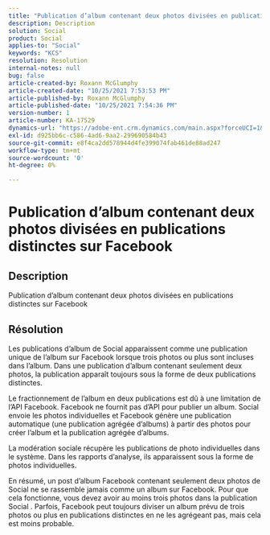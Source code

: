 ```yaml
---
title: "Publication d’album contenant deux photos divisées en publications distinctes sur Facebook"
description: Description
solution: Social
product: Social
applies-to: "Social"
keywords: "KCS"
resolution: Resolution
internal-notes: null
bug: false
article-created-by: Roxann McGlumphy
article-created-date: "10/25/2021 7:53:53 PM"
article-published-by: Roxann McGlumphy
article-published-date: "10/25/2021 7:54:36 PM"
version-number: 1
article-number: KA-17529
dynamics-url: "https://adobe-ent.crm.dynamics.com/main.aspx?forceUCI=1&pagetype=entityrecord&etn=knowledgearticle&id=1b947846-cd35-ec11-b6e6-000d3a3485ea"
exl-id: d925bb6c-c586-4ad6-9aa2-299690584b43
source-git-commit: e8f4ca2dd578944d4fe399074fab461de88ad247
workflow-type: tm+mt
source-wordcount: '0'
ht-degree: 0%

---
```


# Publication d’album contenant deux photos divisées en publications distinctes sur Facebook

## Description

Publication d’album contenant deux photos divisées en publications distinctes sur Facebook

## Résolution


Les publications d’album de Social apparaissent comme une publication unique de l’album sur Facebook lorsque trois photos ou plus sont incluses dans l’album. Dans une publication d’album contenant seulement deux photos, la publication apparaît toujours sous la forme de deux publications distinctes.

Le fractionnement de l’album en deux publications est dû à une limitation de l’API Facebook. Facebook ne fournit pas d’API pour publier un album. Social envoie les photos individuelles et Facebook génère une publication automatique (une publication agrégée d’albums) à partir des photos pour créer l’album et la publication agrégée d’albums.

La modération sociale récupère les publications de photo individuelles dans le système. Dans les rapports d’analyse, ils apparaissent sous la forme de photos individuelles.

En résumé, un post d’album Facebook contenant seulement deux photos de Social ne se rassemble jamais comme un album sur Facebook. Pour que cela fonctionne, vous devez avoir au moins trois photos dans la publication Social . Parfois, Facebook peut toujours diviser un album prévu de trois photos ou plus en publications distinctes en ne les agrégeant pas, mais cela est moins probable.
